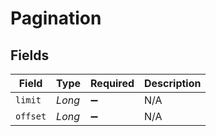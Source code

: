# Pagination


## Fields

| Field              | Type               | Required           | Description        |
| ------------------ | ------------------ | ------------------ | ------------------ |
| `limit`            | *Long*             | :heavy_minus_sign: | N/A                |
| `offset`           | *Long*             | :heavy_minus_sign: | N/A                |
